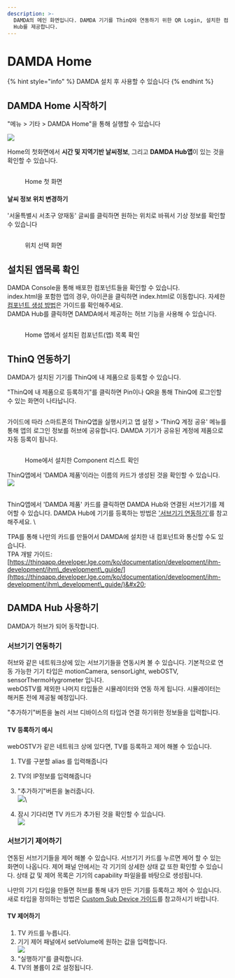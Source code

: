 ```yaml
---
description: >-
  DAMDA의 메인 화면입니다. DAMDA 기기를 ThinQ와 연동하기 위한 QR Login, 설치한 컴포넌트 목록, 그리고 DAMDA
  Hub를 제공합니다.
---
```


# DAMDA Home

{% hint style="info" %}
DAMDA 설치 후 사용할 수 있습니다
{% endhint %}

## DAMDA Home 시작하기

"메뉴 > 기타 > DAMDA Home"을 통해 실행할 수 있습니다

![](<../../.gitbook/assets/image (18).png>)

Home의 첫화면에서 **시간 및 지역기반 날씨정보**, 그리고 **DAMDA Hub앱**이 있는 것을 확인할 수 있습니다.

<figure><img src="../../.gitbook/assets/image (10).png" alt=""><figcaption><p>Home 첫 화면</p></figcaption></figure>

#### 날씨 정보 위치 변경하기&#x20;

'서울특별시 서초구 양재동' 글씨를 클릭하면 원하는 위치로 바꿔서 기상 정보를 확인할 수 있습니다

<figure><img src="../../.gitbook/assets/image (2) (3).png" alt=""><figcaption><p>위치 선택 화면</p></figcaption></figure>

## 설치된 앱목록 확인

DAMDA Console을 통해 배포한 컴포넌트들을 확인할 수 있습니다.\
index.html을 포함한 앱의 경우, 아이콘을 클릭하면 index.html로 이동합니다. 자세한 [컴포넌트 생성 방법](../damda-cloud/undefined-1/undefined.md#undefined)은 가이드를 확인해주세요. \
DAMDA Hub를 클릭하면 DAMDA에서 제공하는 허브 기능을 사용해  수 있습니다.

<figure><img src="../../.gitbook/assets/image (2).png" alt=""><figcaption><p>Home 앱에서 설치된 컴포넌트(앱) 목록 확인</p></figcaption></figure>

## ThinQ 연동하기

DAMDA가 설치된 기기를 ThinQ에 내 제품으로 등록할 수 있습니다.

"ThinQ에 내 제품으로 등록하기"를 클릭하면 Pin이나 QR을 통해 ThinQ에 로그인할 수 있는 화면이 나타납니다.&#x20;

<figure><img src="../../.gitbook/assets/image (38).png" alt=""><figcaption></figcaption></figure>

가이드에 따라 스마트폰의 ThinQ앱을 실행시키고 앱 설정 > 'ThinQ 계정 공유' 메뉴를 통해 앱의 로그인 정보를 허브에 공유합니다. DAMDA 기기가 공유된 계정에 제품으로 자동 등록이 됩니다.&#x20;

<figure><img src="../../.gitbook/assets/image (6).png" alt=""><figcaption><p>Home에서 설치한 Component 리스트 확인</p></figcaption></figure>

ThinQ앱에서 'DAMDA 제품'이라는 이름의 카드가 생성된 것을 확인할 수 있습니다. \
![](<../../.gitbook/assets/image (5).png>)

\
ThinQ앱에서 'DAMDA 제품' 카드를 클릭하면 DAMDA Hub와 연결된 서브기기를 제어할 수 있습니다. DAMDA Hub에 기기를 등록하는 방법은 ['서브기기 연동하기'](damda-home.md#undefined-1)를 참고해주세요. \


TPA를 통해 나만의 카드를 만들어서 DAMDA에 설치한 내 컴포넌트와 통신할 수도 있습니다.\
TPA 개발 가이드: [https://thinqapp.developer.lge.com/ko/documentation/development/ihm-development/ihm\_development\_guide/](https://thinqapp.developer.lge.com/ko/documentation/development/ihm-development/ihm\_development\_guide/)&#x20;

## DAMDA Hub 사용하기

DAMDA가 허브가 되어 동작합니다.&#x20;

### 서브기기 연동하기

허브와 같은 네트워크상에 있는 서브기기들을 연동시켜 볼 수 있습니다. 기본적으로 연동 가능한 기기 타입은 motionCamera, sensorLight, webOSTV, sensorThermoHygrometer 입니다.\
webOSTV를 제외한 나머지 타입들은 시뮬레이터와 연동 하게 됩니다. 시뮬레이터는 해커톤 전에 제공될 예정입니다.&#x20;

"추가하기"버튼을 눌러 서브 디바이스의 타입과 연결 하기위한 정보들을 입력합니다.

#### TV 등록하기 예시&#x20;

webOSTV가 같은 네트워크 상에 있다면, TV를 등록하고 제어 해볼 수 있습니다.&#x20;

1. TV를 구분할 alias 를 입력해줍니다
2. TV의 IP정보를 입력해줍니다
3. "추가하기"버튼을 눌러줍니다.\
   ![](<../../.gitbook/assets/image (21) (1).png>)\

4. 잠시 기다리면 TV 카드가 추가된 것을 확인할 수 있습니다.\
   ![](<../../.gitbook/assets/image (12).png>)

### 서브기기 제어하기

연동된 서브기기들을 제어 해볼 수 있습니다. 서브기기 카드를 누르면 제어 할 수 있는 화면이 나옵니다. 제어 패널 안에서는 각 기기의 상세한 상태 값 또한 확인할 수 있습니다. 상태 값 및 제어 목록은 기기의 capability 파일을를 바탕으로 생성됩니다.

나만의 기기 타입을 만들면 허브를 통해 내가 만든 기기를 등록하고 제어  수 있습니다. \
새로 타입을 정의하는 방법은 [Custom Sub Device 가이드](custom-sub-device.md)를 참고하시기 바랍니다.

#### TV 제어하기

1. TV 카드를 누릅니다.&#x20;
2. 기기 제어 패널에서 setVolume에 원하는 값을 입력합니다. \
   ![](<../../.gitbook/assets/image (2) (1).png>)
3. "실행하기"를 클릭합니다.&#x20;
4. TV의 볼륨이 2로 설정됩니다.&#x20;
